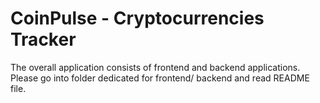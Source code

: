 # CoinPulse - Cryptocurrencies Tracker

The overall application consists of frontend and backend applications. Please go into folder dedicated for frontend/ backend and read README file.
